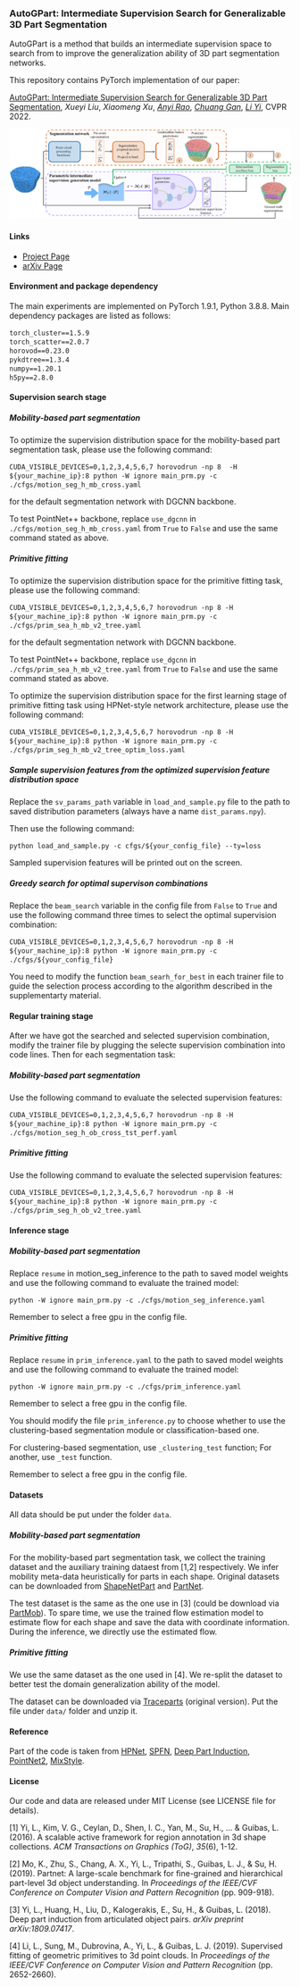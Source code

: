 ### AutoGPart: Intermediate Supervision Search for Generalizable 3D Part Segmentation

AutoGPart is a method that builds an intermediate supervision space to search from to improve the generalization ability of 3D part segmentation networks. 

This repository contains PyTorch implementation of our paper: 

[AutoGPart: Intermediate Supervision Search for Generalizable 3D Part Segmentation](https://arxiv.org/pdf/2203.06558.pdf), *Xueyi Liu*, *Xiaomeng Xu*, [*Anyi Rao*](https://anyirao.com), [*Chuang Gan*](https://people.csail.mit.edu/ganchuang/), [*Li Yi*](https://ericyi.github.io), CVPR 2022.

![Screen Shot 2022-04-14 at 5.46.04 PM](./assets/overall-pipeline-23-1.png)

#### Links

- [Project Page](https://autogpart.github.io)
- [arXiv Page](https://arxiv.org/abs/2203.06558)

#### Environment and package dependency

The main experiments are implemented on PyTorch 1.9.1, Python 3.8.8. Main dependency packages are listed as follows:

```
torch_cluster==1.5.9
torch_scatter==2.0.7
horovod==0.23.0
pykdtree==1.3.4
numpy==1.20.1
h5py==2.8.0
```

#### Supervision search stage

##### Mobility-based part segmentation

To optimize the supervision distribution space for the mobility-based part segmentation task, please use the following command:

```shell
CUDA_VISIBLE_DEVICES=0,1,2,3,4,5,6,7 horovodrun -np 8  -H ${your_machine_ip}:8 python -W ignore main_prm.py -c ./cfgs/motion_seg_h_mb_cross.yaml
```

for the default segmentation network with DGCNN backbone.

To test PointNet++ backbone, replace `use_dgcnn` in `./cfgs/motion_seg_h_mb_cross.yaml` from `True` to `False` and use the same command stated as above.

##### Primitive fitting

To optimize the supervision distribution space for the primitive fitting task, please use the following command:

```shell
CUDA_VISIBLE_DEVICES=0,1,2,3,4,5,6,7 horovodrun -np 8 -H ${your_machine_ip}:8 python -W ignore main_prm.py -c ./cfgs/prim_sea_h_mb_v2_tree.yaml
```

for the default segmentation network with DGCNN backbone.

To test PointNet++ backbone, replace `use_dgcnn` in `./cfgs/prim_sea_h_mb_v2_tree.yaml` from `True` to `False` and use the same command stated as above.

To optimize the supervision distribution space for the first learning stage of primitive fitting task using HPNet-style network architecture, please use the following command:

```shell
CUDA_VISIBLE_DEVICES=0,1,2,3,4,5,6,7 horovodrun -np 8 -H ${your_machine_ip}:8 python -W ignore main_prm.py -c ./cfgs/prim_seg_h_mb_v2_tree_optim_loss.yaml
```

##### Sample supervision features from the optimized supervision feature distribution space

Replace the `sv_params_path` variable in `load_and_sample.py` file to the path to saved distribution parameters (always have a name `dist_params.npy`). 

Then use the following command:

```shell
python load_and_sample.py -c cfgs/${your_config_file} --ty=loss
```

Sampled supervision features will be printed out on the screen.

##### Greedy search for optimal supervison combinations

Replace the `beam_search` variable in the config file from `False` to `True` and use the following command three times to select the optimal supervision combination: 

```shell
CUDA_VISIBLE_DEVICES=0,1,2,3,4,5,6,7 horovodrun -np 8 -H ${your_machine_ip}:8 python -W ignore main_prm.py -c ./cfgs/${your_config_file}
```

You need to modify the function `beam_searh_for_best` in each trainer file to guide the selection process according to the algorithm described in the supplementarty material.

#### Regular training stage

After we have got the searched and selected supervision combination, modify the trainer file by plugging the selecte supervision combination into code lines. Then for each segmentation task: 

##### Mobility-based part segmentation

Use the following command to evaluate the selected supervision features:

```shell
CUDA_VISIBLE_DEVICES=0,1,2,3,4,5,6,7 horovodrun -np 8 -H ${your_machine_ip}:8 python -W ignore main_prm.py -c ./cfgs/motion_seg_h_ob_cross_tst_perf.yaml
```

##### Primitive fitting

Use the following command to evaluate the selected supervision features:

```shell
CUDA_VISIBLE_DEVICES=0,1,2,3,4,5,6,7 horovodrun -np 8 -H ${your_machine_ip}:8 python -W ignore main_prm.py -c ./cfgs/prim_seg_h_ob_v2_tree.yaml
```

#### Inference stage

##### Mobility-based part segmentation

Replace `resume` in motion_seg_inference to the path to saved model weights and use the following command to evaluate the trained model:

```shell
python -W ignore main_prm.py -c ./cfgs/motion_seg_inference.yaml
```

Remember to select a free gpu in the config file.

##### Primitive fitting

Replace `resume` in `prim_inference.yaml` to the path to saved model weights and use the following command to evaluate the trained model:

```shell
python -W ignore main_prm.py -c ./cfgs/prim_inference.yaml
```

Remember to select a free gpu in the config file.

You should modify the file `prim_inference.py` to choose whether to use the clustering-based segmentation module or classification-based one.

For clustering-based segmentation, use `_clustering_test` function; For another, use `_test` function.

Remember to select a free gpu in the config file.

#### Datasets

All data should be put under the folder `data`. 

##### Mobility-based part segmentation

For the mobility-based part segmentation task, we collect the training dataset and the auxiliary training dataest from [1,2] respectively. We infer mobility meta-data heuristically for parts in each shape. Original datasets can be downloaded from [ShapeNetPart](https://shapenet.cs.stanford.edu/ericyi/shapenetcore_partanno_v0.zip) and [PartNet](https://www.shapenet.or).

The test dataset is the same as the one use in [3] (could be download via [PartMob](https://shapenet.cs.stanford.edu/ericyi/pretrained_model_partmob.zip)). To spare time, we use the trained flow estimation model to estimate flow for each shape and save the data with coordinate information. During the inference, we directly use the estimated flow.

##### Primitive fitting

We use the same dataset as the one used in [4]. We re-split the dataset to better test the domain generalization ability of the model.

The dataset can be downloaded via [Traceparts](https://www.traceparts.com/) (original version). Put the file under `data/` folder and unzip it.

#### Reference

Part of the code is taken from [HPNet](https://github.com/SimingYan/HPNet), [SPFN](https://github.com/lingxiaoli94/SPFN), [Deep Part Induction](https://github.com/ericyi/articulated-part-induction), [PointNet2](https://github.com/charlesq34/pointnet2), [MixStyle](https://github.com/KaiyangZhou/mixstyle-release).

#### License

Our code and data are released under MIT License (see LICENSE file for details).



[1] Yi, L., Kim, V. G., Ceylan, D., Shen, I. C., Yan, M., Su, H., ... & Guibas, L. (2016). A scalable active framework for region annotation in 3d shape collections. *ACM Transactions on Graphics (ToG)*, *35*(6), 1-12.

[2] Mo, K., Zhu, S., Chang, A. X., Yi, L., Tripathi, S., Guibas, L. J., & Su, H. (2019). Partnet: A large-scale benchmark for fine-grained and hierarchical part-level 3d object understanding. In *Proceedings of the IEEE/CVF Conference on Computer Vision and Pattern Recognition* (pp. 909-918).

[3] Yi, L., Huang, H., Liu, D., Kalogerakis, E., Su, H., & Guibas, L. (2018). Deep part induction from articulated object pairs. *arXiv preprint arXiv:1809.07417*.

[4] Li, L., Sung, M., Dubrovina, A., Yi, L., & Guibas, L. J. (2019). Supervised fitting of geometric primitives to 3d point clouds. In *Proceedings of the IEEE/CVF Conference on Computer Vision and Pattern Recognition* (pp. 2652-2660).

